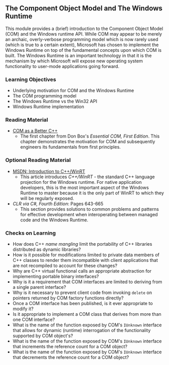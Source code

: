 ## The Component Object Model and The Windows Runtime

This module provides a (brief) introduction to the Component Object Model (COM) and the Windows runtime API. While COM may appear to be merely an archaic, overly-verbose programming model which is now rarely used (which is true to a certain extent), Microsoft has chosen to implement the Windows Runtime on top of the fundamental concepts upon which COM is built. The Windows Runtime is an important technology in that it is the mechanism by which Microsoft will expose new operating system functionality to user-mode applications going forward.

### Learning Objectives

- Underlying motivation for COM and the Windows Runtime
- The COM programming model
- The Windows Runtime vs the Win32 API
- Windows Runtime implementation

### Reading Material

- [COM as a Better C++](./resources/essential_com_ch1.pdf)
    - The first chapter from Don Box's _Essential COM, First Edition_. This chapter demonstrates the motivation for COM and subsequently engineers its fundamentals from first principles.

### Optional Reading Material

- [MSDN: Introduction to C++/WinRT](https://docs.microsoft.com/en-us/windows/uwp/cpp-and-winrt-apis/intro-to-using-cpp-with-winrt)
    - This article introduces _C++/WinRT_ - the standard C++ language projection for the Windows runtime. For native application developers, this is the most important aspect of the Windows Runtime to master because it is the only part of WinRT to which they will be regularly exposed.
- _CLR via C#, Fourth Edition_: Pages 643-665
    - This section provides solutions to common problems and patterns for effective development when interoperating between managed code and the Windows Runtime.

### Checks on Learning

- How does C++ _name mangling_ limit the portability of C++ libraries distributed as dynamic libraries?
- How is it possible for modifications limited to private data members of C++ classes to render them incompatible with client applications that are not recompiled to account for these changes?
- Why are C++ virtual functional calls an appropriate abstraction for implementing portable binary interfaces?
- Why is it a requirement that COM interfaces are limited to deriving from a single parent interface?
- Why is it necessary to prevent client code from invoking `delete` on pointers returned by COM factory functions directly?
- Once a COM interface has been published, is it ever appropriate to modify it?
- Is it appropriate to implement a COM class that derives from more than one COM interface? 
- What is the name of the function exposed by COM's `IUnknown` interface that allows for dynamic (runtime) interrogation of the functionality supported by COM object's?
- What is the name of the function exposed by COM's `IUnknown` interface that increments the reference count for a COM object?
- What is the name of the function exposed by COM's `IUnknown` interface that decrements the reference count for a COM object? 